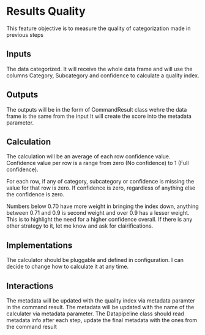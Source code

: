 # Results Quality
This feature objective is to measure the quality of categorization made in previous steps

## Inputs
The data categorized. It will receive the whole data frame and will use the columns Category, Subcategory and confidence to calculate a quality index.

## Outputs
The outputs will be in the form of CommandResult class wehre the data frame is the same from the input
It will create the score into the metadata parameter.

## Calculation
The calculation will be an average of each row confidence value. Confidence value per row is a range from zero (No confidence) to 1 (Full confidence).

For each row, if any of category, subcategory or confidence is missing the value for that row is zero.
If confidence is zero, regardless of anything else the confidence is zero.

Numbers below 0.70 have more weight in bringing the index down, anything between 0.71 and 0.9 is second weight and over 0.9 has a lesser weight. This is to highlight the need for a higher confidence overall. If there is any other strategy to it, let me know and ask for clairifications.

## Implementations
The calculator should be pluggable and defined in configuration. I can decide to change how to calculate it at any time.

## Interactions
The metadata will be updated with the quality index via metadata paramter in the command result.
The metadata will be updated with the name of the calculater via metadata parameter.
The Datapipeline class should read metadata info after each step, update the final metadata with the ones from the command result

